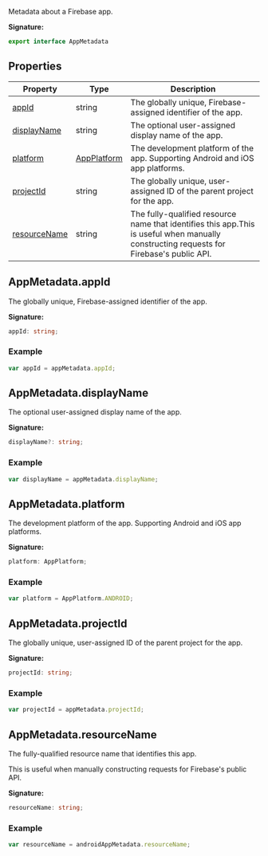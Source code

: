 Metadata about a Firebase app.

<b>Signature:</b>

```typescript
export interface AppMetadata 
```

## Properties

|  Property | Type | Description |
|  --- | --- | --- |
|  [appId](./firebase-admin.project-management.appmetadata.md#appmetadataappid) | string | The globally unique, Firebase-assigned identifier of the app. |
|  [displayName](./firebase-admin.project-management.appmetadata.md#appmetadatadisplayname) | string | The optional user-assigned display name of the app. |
|  [platform](./firebase-admin.project-management.appmetadata.md#appmetadataplatform) | [AppPlatform](./firebase-admin.project-management.md#appplatform) | The development platform of the app. Supporting Android and iOS app platforms. |
|  [projectId](./firebase-admin.project-management.appmetadata.md#appmetadataprojectid) | string | The globally unique, user-assigned ID of the parent project for the app. |
|  [resourceName](./firebase-admin.project-management.appmetadata.md#appmetadataresourcename) | string | The fully-qualified resource name that identifies this app.<!-- -->This is useful when manually constructing requests for Firebase's public API. |

## AppMetadata.appId

The globally unique, Firebase-assigned identifier of the app.

<b>Signature:</b>

```typescript
appId: string;
```

### Example


```javascript
var appId = appMetadata.appId;

```

## AppMetadata.displayName

The optional user-assigned display name of the app.

<b>Signature:</b>

```typescript
displayName?: string;
```

### Example


```javascript
var displayName = appMetadata.displayName;

```

## AppMetadata.platform

The development platform of the app. Supporting Android and iOS app platforms.

<b>Signature:</b>

```typescript
platform: AppPlatform;
```

### Example


```javascript
var platform = AppPlatform.ANDROID;

```

## AppMetadata.projectId

The globally unique, user-assigned ID of the parent project for the app.

<b>Signature:</b>

```typescript
projectId: string;
```

### Example


```javascript
var projectId = appMetadata.projectId;

```

## AppMetadata.resourceName

The fully-qualified resource name that identifies this app.

This is useful when manually constructing requests for Firebase's public API.

<b>Signature:</b>

```typescript
resourceName: string;
```

### Example


```javascript
var resourceName = androidAppMetadata.resourceName;

```

